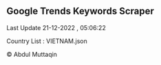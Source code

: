 

## Google Trends Keywords Scraper 
 
Last Update 21-12-2022 , 05:06:22

Country List :
VIETNAM.json



© Abdul Muttaqin 
